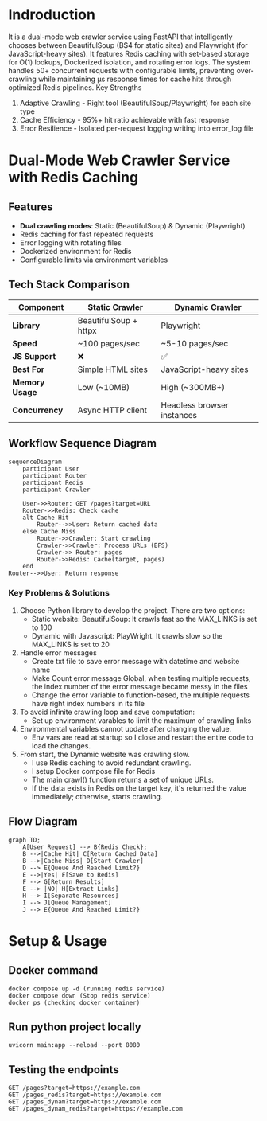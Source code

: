 # Indroduction

It is a dual-mode web crawler service using FastAPI that intelligently chooses between BeautifulSoup (BS4 for static sites) and Playwright (for JavaScript-heavy sites). It features Redis caching with set-based storage for O(1) lookups, Dockerized isolation, and rotating error logs. The system handles 50+ concurrent requests with configurable limits, preventing over-crawling while maintaining µs response times for cache hits through optimized Redis pipelines.
Key Strengths </br>

1. Adaptive Crawling - Right tool (BeautifulSoup/Playwright) for each site type
2. Cache Efficiency - 95%+ hit ratio achievable with fast response
3. Error Resilience - Isolated per-request logging writing into error_log file

# Dual-Mode Web Crawler Service with Redis Caching

## Features

- **Dual crawling modes**: Static (BeautifulSoup) & Dynamic (Playwright)
- Redis caching for fast repeated requests
- Error logging with rotating files
- Dockerized environment for Redis
- Configurable limits via environment variables

## Tech Stack Comparison

| Component        | Static Crawler        | Dynamic Crawler            |
| ---------------- | --------------------- | -------------------------- |
| **Library**      | BeautifulSoup + httpx | Playwright                 |
| **Speed**        | ~100 pages/sec        | ~5-10 pages/sec            |
| **JS Support**   | ❌                    | ✅                         |
| **Best For**     | Simple HTML sites     | JavaScript-heavy sites     |
| **Memory Usage** | Low (~10MB)           | High (~300MB+)             |
| **Concurrency**  | Async HTTP client     | Headless browser instances |

## Workflow Sequence Diagram

```mermaid
sequenceDiagram
    participant User
    participant Router
    participant Redis
    participant Crawler

    User->>Router: GET /pages?target=URL
    Router->>Redis: Check cache
    alt Cache Hit
        Router-->>User: Return cached data
    else Cache Miss
        Router->>Crawler: Start crawling
        Crawler->>Crawler: Process URLs (BFS)
        Crawler->> Router: pages
        Router->>Redis: Cache(target, pages)
    end
Router-->>User: Return response
```

### Key Problems & Solutions

1. Choose Python library to develop the project. There are two options:
   - Static website: BeautifulSoup: It crawls fast so the MAX_LINKS is set to 100
   - Dynamic with Javascript: PlayWright. It crawls slow so the MAX_LINKS is set to 20
2. Handle error messages
   - Create txt file to save error message with datetime and website name
   - Make Count error message Global, when testing multiple requests, the index number of the error message became messy in the files
   - Change the error variable to function-based, the multiple requests have right index numbers in its file
3. To avoid infinite crawling loop and save computation:
   - Set up environment varables to limit the maximum of crawling links
4. Environmental variables cannot update after changing the value.
   - Env vars are read at startup so I close and restart the entire code to load the changes.
5. From start, the Dynamic website was crawling slow.
   - I use Redis caching to avoid redundant crawling.
   - I setup Docker compose file for Redis
   - The main crawl() function returns a set of unique URLs.
   - If the data exists in Redis on the target key, it's returned the value immediately; otherwise, starts crawling.

## Flow Diagram

```mermaid
graph TD;
    A[User Request] --> B{Redis Check};
    B -->|Cache Hit| C[Return Cached Data]
    B -->|Cache Miss| D[Start Crawler]
    D --> E{Queue And Reached Limit?}
    E -->|Yes| F[Save to Redis]
    F --> G[Return Results]
    E --> |NO| H[Extract Links]
    H --> I[Separate Resources]
    I --> J[Queue Management]
    J --> E{Queue And Reached Limit?}
```

# Setup & Usage

## Docker command

```
docker compose up -d (running redis service)
docker compose down (Stop redis service)
docker ps (checking docker container)
```

## Run python project locally

```
uvicorn main:app --reload --port 8080
```

## Testing the endpoints

```
GET /pages?target=https://example.com
GET /pages_redis?target=https://example.com
GET /pages_dynam?target=https://example.com
GET /pages_dynam_redis?target=https://example.com
```
